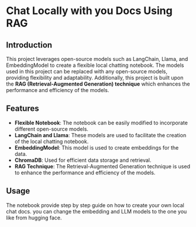 # Chat Locally with you Docs Using RAG

## Introduction

This project leverages open-source models such as LangChain, Llama, and EmbeddingModel to create a flexible local chatting notebook. The models used in this project can be replaced with any open-source models, providing flexibility and adaptability. Additionally, this project is built upon the **RAG (Retrieval-Augmented Generation) technique** which enhances the performance and efficiency of the models.

## Features

- **Flexible Notebook**: The notebook can be easily modified to incorporate different open-source models.
- **LangChain and Llama**: These models are used to facilitate the creation of the local chatting notebook.
- **EmbeddingModel**: This model is used to create embeddings for the data.
- **ChromaDB**: Used for efficient data storage and retrieval.
- **RAG Technique**: The Retrieval-Augmented Generation technique is used to enhance the performance and efficiency of the models.


## Usage

The notebook provide step by step guide on how to create your own local chat docs.
you can change the embedding  and LLM models to the one you like from hugging face.

